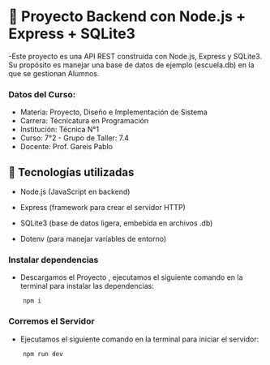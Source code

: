 # 📘 Proyecto Backend con Node.js + Express + SQLite3

 -Este proyecto es una API REST construida con Node.js, Express y SQLite3.
Su propósito es manejar una base de datos de ejemplo (escuela.db) en la que se gestionan Alumnos.

### Datos del Curso:
- Materia: Proyecto, Diseño e Implementación de Sistema
- Carrera: Técnicatura en Programación
- Institución: Técnica N°1
- Curso: 7°2 - Grupo de Taller: 7.4
- Docente: Prof. Gareis Pablo


## 🚀 Tecnologías utilizadas

- Node.js (JavaScript en backend)

- Express (framework para crear el servidor HTTP)

- SQLite3 (base de datos ligera, embebida en archivos .db)

- Dotenv (para manejar variables de entorno)

### Instalar dependencias
- Descargamos el Proyecto , ejecutamos el siguiente comando en la terminal para instalar las dependencias:
```shell
    npm i 
```

### Corremos el Servidor
- Ejecutamos el siguiente comando en la terminal para iniciar el servidor:
```shell
    npm run dev
```



